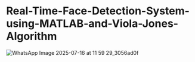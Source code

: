 # Real-Time-Face-Detection-System-using-MATLAB-and-Viola-Jones-Algorithm

![WhatsApp Image 2025-07-16 at 11 59 29_3056ad0f](https://github.com/user-attachments/assets/f52ab78d-0460-4a49-9882-8b6a1a3b8193)
